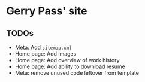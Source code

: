 # Gerry Pass' site

## TODOs

- Meta: Add `sitemap.xml`
- Home page: Add images
- Home page: Add overview of work history
- Home page: Add ability to download resume
- Meta: remove unused code leftover from template
